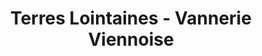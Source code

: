 ---
title: "Terres Lointaines - Vannerie Viennoise"
url: /vienne/terres-lointaines-vannerie-viennoise/
shop: décoration intérieure
---
